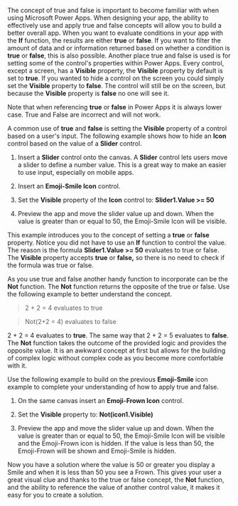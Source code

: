 The concept of true and false is important to become familiar with when
using Microsoft Power Apps. When designing your app, the ability to effectively use
and apply true and false concepts will allow you to build a better
overall app. When you want to evaluate conditions in your app with the
**If** function, the results are either **true** or **false**. If you
want to filter the amount of data and or information returned based
on whether a condition is **true** or **false**, this is also
possible. Another place true and false is used is for setting some of
the control\'s properties within Power Apps. Every control, except a
screen, has a **Visible** property, the **Visible** property by default
is set to **true**. If you wanted to hide a control on the screen
you could simply set the **Visible** property to **false**. The
control will still be on the screen, but because the **Visible** property is
**false** no one will see it.

Note that when referencing **true** or **false** in Power Apps it is
always lower case. True and False are incorrect and will not work.

A common use of **true** and **false** is setting the **Visible**
property of a control based on a user's input. The following example
shows how to hide an **Icon** control based on the value of a
**Slider** control.

1.  Insert a **Slider** control onto the canvas. A **Slider** control
    lets users move a slider to define a number value. This is a great way to
    make an easier to use input, especially on mobile apps.

2.  Insert an **Emoji-Smile Icon** control.

3.  Set the **Visible** property of the **Icon** control to:
    **Slider1.Value \>= 50**

4.  Preview the app and move the slider value up and down. When
    the value is greater than or equal to 50, the Emoji-Smile Icon will
    be visible.

This example introduces you to the concept of setting a **true** or
**false** property. Notice you did not have to use an **If** function to
control the value. The reason is the formula **Slider1.Value \>= 50**
evaluates to true or false. The **Visible** property accepts **true** or
**false,** so there is no need to check if the formula was true or
false.

As you use true and false another handy function to incorporate can be
the **Not** function. The **Not** function returns the opposite of the
true or false. Use the following example to better understand the
concept.

 >2 + 2 = 4 evaluates to true

 >Not(2+2 = 4) evaluates to false

2 + 2 = 4 evaluates to **true**. The same way that 2 + 2 = 5 evaluates
to **false**. The **Not** function takes the outcome of the provided
logic and provides the opposite value. It is an awkward concept at first
but allows for the building of complex logic without complex code as you
become more comfortable with it.

Use the following example to build on the previous **Emoji-Smile**
icon example to complete your understanding of how to apply true and
false.

1.  On the same canvas insert an **Emoji-Frown Icon** control.

2.  Set the **Visible** property to: **Not(icon1.Visible)**

3.  Preview the app and move the slider value up and down. When
    the value is greater than or equal to 50, the Emoji-Smile Icon will
    be visible and the Emoji-Frown icon is hidden. If the value is less
    than 50, the Emoji-Frown will be shown and Emoji-Smile is hidden.

Now you have a solution where the value is 50 or greater you
display a Smile and when it is less than 50 you see a Frown. This gives
your user a great visual clue and thanks to the true or false concept,
the **Not** function, and the ability to reference the value
of another control value, it makes it easy for you to create a solution. 
